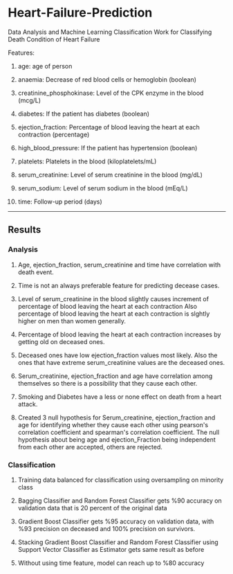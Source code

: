 # Heart-Failure-Prediction
Data Analysis and Machine Learning Classification Work for Classifying Death Condition of Heart Failure

Features:

1. age: age of person

1. anaemia: Decrease of red blood cells or hemoglobin (boolean)

1. creatinine_phosphokinase: Level of the CPK enzyme in the blood (mcg/L)

1. diabetes: If the patient has diabetes (boolean)

1. ejection_fraction: Percentage of blood leaving the heart at each contraction (percentage)

1. high_blood_pressure: If the patient has hypertension (boolean)

1. platelets: Platelets in the blood (kiloplatelets/mL)

1. serum_creatinine: Level of serum creatinine in the blood (mg/dL)

1. serum_sodium: Level of serum sodium in the blood (mEq/L)

1. time: Follow-up period (days)


---

## Results

### Analysis

1. Age, ejection_fraction, serum_creatinine and time have correlation with death event. 

1. Time is not an always preferable feature for predicting decease cases.  

1. Level of serum_creatinine in the blood slightly causes increment of percentage of blood leaving the heart at each contraction Also percentage of blood leaving the heart at each contraction is slghtly higher on men than women generally.

1. Percentage of blood leaving the heart at each contraction increases by getting old on deceased ones.

1. Deceased ones have low ejection_fraction values most likely. Also the ones that have extreme serum_creatinine values are the deceased ones.  

1. Serum_creatinine, ejection_fraction and age have correlation among themselves so there is a possibility that they cause each other.

1. Smoking and Diabetes have a less or none effect on death from a heart attack. 

1. Created 3 null hypothesis for Serum_creatinine, ejection_fraction and age for identifying whether they cause each other using pearson's correlation coefficient and spearman's correlation coefficient. The null hypothesis about being age and ejection_Fraction being independent from each other are accepted, others are rejected. 

### Classification 

1. Training data balanced for classification using oversampling on minority class

1. Bagging Classifier and Random Forest Classifier gets %90 accuracy on validation data that is 20 percent of the original data

1. Gradient Boost Classifier gets %95 accuracy on validation data, with %93 precision on deceased and 100% precision on survivors.

1. Stacking Gradient Boost Classifier and Random Forest Classifier using Support Vector Classifier as Estimator gets same result as before 

1. Without using time feature, model can reach up to %80 accuracy

